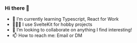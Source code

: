 ### Hi there 👋

<!--
**TashanDuncan/tashanduncan** is a ✨ _special_ ✨ repository because its `README.md` (this file) appears on your GitHub profile.

Here are some ideas to get you started:
-->

- 🌱 I’m currently learning Typescript, React for Work
- 👨🏾‍💻 I use SvelteKit for hobby projects
- 👯 I’m looking to collaborate on anything I find interesting!
- 📫 How to reach me: Email or DM
